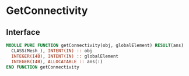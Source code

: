 # GetConnectivity

## Interface

```fortran
MODULE PURE FUNCTION getConnectivity(obj, globalElement) RESULT(ans)
  CLASS(Mesh_), INTENT(IN) :: obj
  INTEGER(I4B), INTENT(IN) :: globalElement
  INTEGER(I4B), ALLOCATABLE :: ans(:)
END FUNCTION getConnectivity
```
